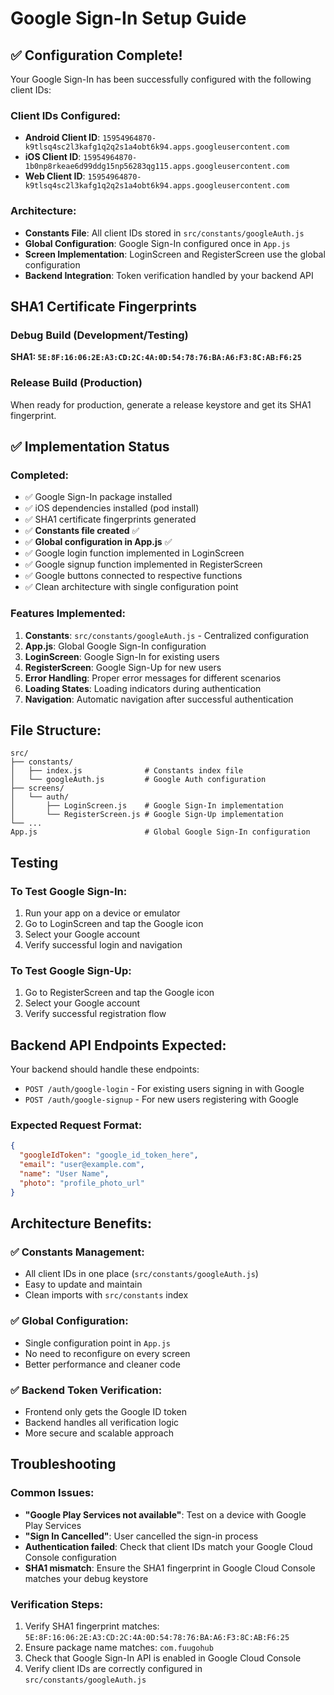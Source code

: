 # Google Sign-In Setup Guide

## ✅ Configuration Complete!

Your Google Sign-In has been successfully configured with the following client IDs:

### Client IDs Configured:
- **Android Client ID**: `15954964870-k9tlsq4sc2l3kafg1q2q2s1a4obt6k94.apps.googleusercontent.com`
- **iOS Client ID**: `15954964870-1b0np8rkeae6d99ddg15np56283qg115.apps.googleusercontent.com`
- **Web Client ID**: `15954964870-k9tlsq4sc2l3kafg1q2q2s1a4obt6k94.apps.googleusercontent.com`

### Architecture:
- **Constants File**: All client IDs stored in `src/constants/googleAuth.js`
- **Global Configuration**: Google Sign-In configured once in `App.js`
- **Screen Implementation**: LoginScreen and RegisterScreen use the global configuration
- **Backend Integration**: Token verification handled by your backend API

## SHA1 Certificate Fingerprints

### Debug Build (Development/Testing)
**SHA1: `5E:8F:16:06:2E:A3:CD:2C:4A:0D:54:78:76:BA:A6:F3:8C:AB:F6:25`**

### Release Build (Production)
When ready for production, generate a release keystore and get its SHA1 fingerprint.

## ✅ Implementation Status

### Completed:
- ✅ Google Sign-In package installed
- ✅ iOS dependencies installed (pod install)
- ✅ SHA1 certificate fingerprints generated
- ✅ **Constants file created** ✅
- ✅ **Global configuration in App.js** ✅
- ✅ Google login function implemented in LoginScreen
- ✅ Google signup function implemented in RegisterScreen
- ✅ Google buttons connected to respective functions
- ✅ Clean architecture with single configuration point

### Features Implemented:
1. **Constants**: `src/constants/googleAuth.js` - Centralized configuration
2. **App.js**: Global Google Sign-In configuration
3. **LoginScreen**: Google Sign-In for existing users
4. **RegisterScreen**: Google Sign-Up for new users
5. **Error Handling**: Proper error messages for different scenarios
6. **Loading States**: Loading indicators during authentication
7. **Navigation**: Automatic navigation after successful authentication

## File Structure:

```
src/
├── constants/
│   ├── index.js              # Constants index file
│   └── googleAuth.js         # Google Auth configuration
├── screens/
│   └── auth/
│       ├── LoginScreen.js    # Google Sign-In implementation
│       └── RegisterScreen.js # Google Sign-Up implementation
└── ...
App.js                        # Global Google Sign-In configuration
```

## Testing

### To Test Google Sign-In:
1. Run your app on a device or emulator
2. Go to LoginScreen and tap the Google icon
3. Select your Google account
4. Verify successful login and navigation

### To Test Google Sign-Up:
1. Go to RegisterScreen and tap the Google icon
2. Select your Google account
3. Verify successful registration flow

## Backend API Endpoints Expected:

Your backend should handle these endpoints:
- `POST /auth/google-login` - For existing users signing in with Google
- `POST /auth/google-signup` - For new users registering with Google

### Expected Request Format:
```json
{
  "googleIdToken": "google_id_token_here",
  "email": "user@example.com",
  "name": "User Name",
  "photo": "profile_photo_url"
}
```

## Architecture Benefits:

### ✅ Constants Management:
- All client IDs in one place (`src/constants/googleAuth.js`)
- Easy to update and maintain
- Clean imports with `src/constants` index

### ✅ Global Configuration:
- Single configuration point in `App.js`
- No need to reconfigure on every screen
- Better performance and cleaner code

### ✅ Backend Token Verification:
- Frontend only gets the Google ID token
- Backend handles all verification logic
- More secure and scalable approach

## Troubleshooting

### Common Issues:
- **"Google Play Services not available"**: Test on a device with Google Play Services
- **"Sign In Cancelled"**: User cancelled the sign-in process
- **Authentication failed**: Check that client IDs match your Google Cloud Console configuration
- **SHA1 mismatch**: Ensure the SHA1 fingerprint in Google Cloud Console matches your debug keystore

### Verification Steps:
1. Verify SHA1 fingerprint matches: `5E:8F:16:06:2E:A3:CD:2C:4A:0D:54:78:76:BA:A6:F3:8C:AB:F6:25`
2. Ensure package name matches: `com.fuugohub`
3. Check that Google Sign-In API is enabled in Google Cloud Console
4. Verify client IDs are correctly configured in `src/constants/googleAuth.js`
